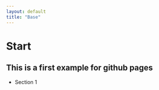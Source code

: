 ```yaml
---
layout: default
title: "Base"
---
```

# Start

## This is a first example for github pages

- Section 1
